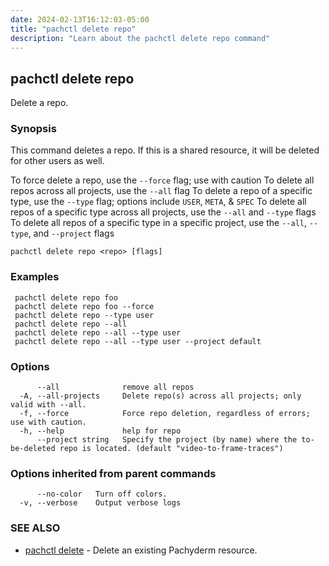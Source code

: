```yaml
---
date: 2024-02-13T16:12:03-05:00
title: "pachctl delete repo"
description: "Learn about the pachctl delete repo command"
---
```


## pachctl delete repo

Delete a repo.

### Synopsis

This command deletes a repo. If this is a shared resource, it will be deleted for other users as well. 

 To force delete a repo, use the `--force` flag; use with caution 
 To delete all repos across all projects, use the `--all` flag 
 To delete a repo of a specific type, use the `--type` flag; options include `USER`, `META`, & `SPEC` 
 To delete all repos of a specific type across all projects, use the `--all` and `--type` flags 
 To delete all repos of a specific type in a specific project, use the `--all`, `--type`, and `--project` flags 



```
pachctl delete repo <repo> [flags]
```

### Examples

```
 pachctl delete repo foo 
 pachctl delete repo foo --force 
 pachctl delete repo --type user 
 pachctl delete repo --all 
 pachctl delete repo --all --type user 
 pachctl delete repo --all --type user --project default
```

### Options

```
      --all              remove all repos
  -A, --all-projects     Delete repo(s) across all projects; only valid with --all.
  -f, --force            Force repo deletion, regardless of errors; use with caution.
  -h, --help             help for repo
      --project string   Specify the project (by name) where the to-be-deleted repo is located. (default "video-to-frame-traces")
```

### Options inherited from parent commands

```
      --no-color   Turn off colors.
  -v, --verbose    Output verbose logs
```

### SEE ALSO

* [pachctl delete](../pachctl_delete)	 - Delete an existing Pachyderm resource.

